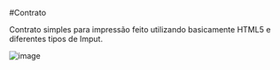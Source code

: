 #Contrato

Contrato simples para impressão feito utilizando basicamente HTML5 e diferentes tipos de Imput. 

![image](https://user-images.githubusercontent.com/91551542/235167991-50b34b12-c939-4412-8c6e-2d7e2817d311.png)


